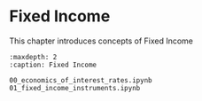 # Fixed Income

This chapter introduces concepts of Fixed Income

```{toctree}
:maxdepth: 2
:caption: Fixed Income

00_economics_of_interest_rates.ipynb
01_fixed_income_instruments.ipynb
```

